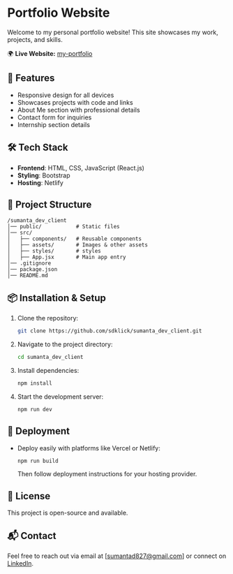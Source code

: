 # Portfolio Website

Welcome to my personal portfolio website! This site showcases my work, projects, and skills.

🌍 **Live Website:** [my-portfolio](https://sumantadev.netlify.app/)

## 🚀 Features

- Responsive design for all devices
- Showcases projects with code and links
- About Me section with professional details
- Contact form for inquiries
- Internship section details

## 🛠 Tech Stack

- **Frontend**: HTML, CSS, JavaScript (React.js)
- **Styling**: Bootstrap
- **Hosting**: Netlify

## 📂 Project Structure

```
/sumanta_dev_client
│── public/           # Static files
│── src/
│   ├── components/   # Reusable components
│   ├── assets/       # Images & other assets
│   ├── styles/       # styles
│   ├── App.jsx       # Main app entry
│── .gitignore
│── package.json
│── README.md
```

## 📦 Installation & Setup

1. Clone the repository:
   ```sh
   git clone https://github.com/sdklick/sumanta_dev_client.git
   ```
2. Navigate to the project directory:
   ```sh
   cd sumanta_dev_client
   ```
3. Install dependencies:
   ```sh
   npm install
   ```
4. Start the development server:
   ```sh
   npm run dev
   ```

## 🚀 Deployment

- Deploy easily with platforms like Vercel or Netlify:
  ```sh
  npm run build
  ```
  Then follow deployment instructions for your hosting provider.

## 📝 License

This project is open-source and available.

## 📬 Contact

Feel free to reach out via email at [sumantad827@gmail.com] or connect on [LinkedIn](https://www.linkedin.com/in/sumantad827/).
